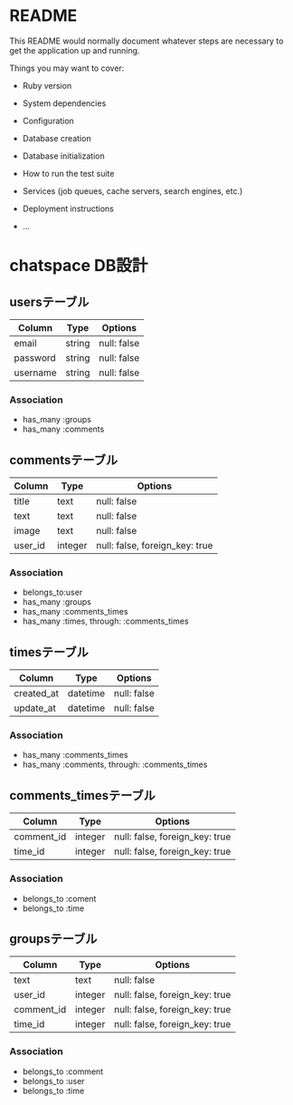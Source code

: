 # README

This README would normally document whatever steps are necessary to get the
application up and running.

Things you may want to cover:

* Ruby version

* System dependencies

* Configuration

* Database creation

* Database initialization

* How to run the test suite

* Services (job queues, cache servers, search engines, etc.)

* Deployment instructions

* ...



# chatspace DB設計
## usersテーブル
|Column|Type|Options|
|------|----|-------|
|email|string|null: false|
|password|string|null: false|
|username|string|null: false|
### Association
- has_many :groups
- has_many :comments


## commentsテーブル
|Column|Type|Options|
|------|----|-------|
|title|text|null: false|
|text|text|null: false|
|image|text|null: false|
|user_id|integer|null: false, foreign_key: true|
### Association
- belongs_to:user
- has_many :groups
- has_many :comments_times
- has_many  :times,  through:  :comments_times


## timesテーブル
|Column|Type|Options|
|------|----|-------|
|created_at|datetime|null: false|
|update_at|datetime|null: false|
### Association
- has_many :comments_times
- has_many  :comments,  through:  :comments_times


## comments_timesテーブル
|Column|Type|Options|
|------|----|-------|
|comment_id|integer|null: false, foreign_key: true|
|time_id|integer|null: false, foreign_key: true|
### Association
- belongs_to :coment
- belongs_to :time


## groupsテーブル
|Column|Type|Options|
|------|----|-------|
|text|text|null: false|
|user_id|integer|null: false, foreign_key: true|
|comment_id|integer|null: false, foreign_key: true|
|time_id|integer|null: false, foreign_key: true|
### Association
- belongs_to :comment
- belongs_to :user
- belongs_to :time


